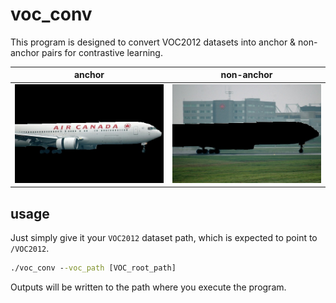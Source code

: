 # voc_conv

This program is designed to convert VOC2012 datasets into anchor & non-anchor pairs for contrastive learning.

|anchor|non-anchor|
|:-:|:-:|
|![plane](/img4readme/2007_000738_anchor0.jpg)|![non-plane](img4readme/2007_000738_Nanchor0.jpg)|

## usage

Just simply give it your `VOC2012` dataset path, which is expected to point to `/VOC2012`.

```cmd
./voc_conv --voc_path [VOC_root_path]
```

Outputs will be written to the path where you execute the program.
